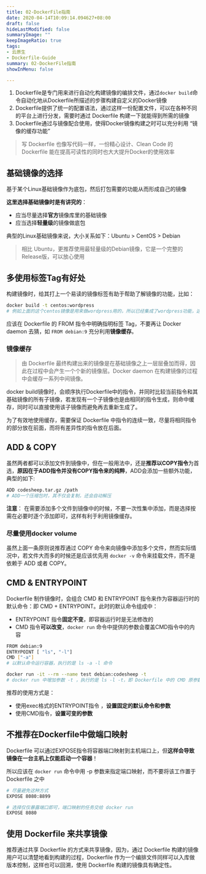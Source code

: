 ```yaml
---
title: 02-DockerFile指南
date: 2020-04-14T10:09:14.094627+08:00
draft: false
hideLastModified: false
summaryImage: ""
keepImageRatio: true
tags:
- 云原生
- Dockerfile-Guide
summary: 02-DockerFile指南
showInMenu: false

---
```


1. Dockerfile是专门用来进行自动化构建镜像的编排文件，通过`docker build`命令自动化地从Dockerfile所描述的步骤构建自定义的Docker镜像
2. Dockerfile提供了统一的配置语法，通过这样一份配置文件，可以在各种不同的平台上进行分发，需要时通过 Dockerfile 构建一下就能得到所需的镜像
3. Dockerfile通过与镜像配合使用，使得Docker镜像构建之时可以充分利用 “镜像的缓存功能”

> 写 Dockerfile 也像写代码一样，一份精心设计、Clean Code 的 Dockerfile 能在提高可读性的同时也大大提升Docker的使用效率

## 基础镜像的选择

基于某个Linux基础镜像作为底包，然后打包需要的功能从而形成自己的镜像

**这里选择基础镜像时是有讲究的**：

- 应当尽量选择**官方**镜像库里的基础镜像
- 应当选择**轻量级**的镜像做底包

典型的Linux基础镜像来说，大小关系如下：Ubuntu > CentOS > Debian

> 相比 Ubuntu，更推荐使用最轻量级的Debian镜像，它是一个完整的Release版，可以放心使用

## 多使用标签Tag有好处

构建镜像时，给其打上一个易读的镜像标签有助于帮助了解镜像的功能，比如：

``` bash
docker build -t centos:wordpress
# 例如上面的这个centos镜像是用来做wordpress用的，所以已经集成了wordpress功能，这一看就很清晰明了
```

应该在 Dockerfile 的 FROM 指令中明确指明标签 Tag，不要再让 Docker daemon 去猜，如 `FROM debian:9` 充分利用**镜像缓存**。

### 镜像缓存

>由 Dockerfile 最终构建出来的镜像是在基础镜像之上一层层叠加而得，因此在过程中会产生一个个新的镜像层。Docker daemon 在构建镜像的过程中会缓存一系列中间镜像。

docker build镜像时，会顺序执行Dockerfile中的指令，并同时比较当前指令和其基础镜像的所有子镜像，若发现有一个子镜像也是由相同的指令生成，则命中缓存，同时可以直接使用该子镜像而避免再去重新生成了。

为了有效地使用缓存，需要保证 Dockerfile 中指令的连续一致，尽量将相同指令的部分放在前面，而将有差异性的指令放在后面。

## ADD & COPY

虽然两者都可以添加文件到镜像中，但在一般用法中，还是**推荐以COPY指令**为首选，**原因在于ADD指令并没有COPY指令来的纯粹**，ADD会添加一些额外功能，典型的如下:

``` bash
ADD codesheep.tar.gz /path
# ADD一个压缩包时，其不仅会复制，还会自动解压
```

**注意**： 在需要添加多个文件到镜像中的时候，不要一次性集中添加，而是选择按需在必要时逐个添加即可，这样有利于利用镜像缓存。

### 尽量使用docker volume

虽然上面一条原则说推荐通过 COPY 命令来向镜像中添加多个文件，然而实际情况中，若文件大而多的时候还是应该优先用 `docker -v` 命令来挂载文件，而不是依赖于 ADD 或者 COPY。

## CMD & ENTRYPOINT

Dockerfile 制作镜像时，会组合 CMD 和 ENTRYPOINT 指令来作为容器运行时的默认命令：即 CMD + ENTRYPOINT。此时的默认命令组成中：

- ENTRYPOINT 指令**固定不变**，即容器运行时是无法修改的
- CMD 指令**可以改变**，`docker run` 命令中提供的参数会覆盖CMD指令中的内容

``` bash
FROM debian:9
ENTRYPOINT [ "ls", "-l"]
CMD ["-a"]
# 以默认命令运行容器，执行的是 ls -a -l 命令

docker run -it --rm --name test debian:codesheep -t
# docker run 中增加参数 -t ，执行的是 ls -l -t，即 Dockerfile 中的 CMD 原参数被覆盖了
```

推荐的使用方式是：

- 使用exec格式的ENTRYPOINT指令 ，**设置固定的默认命令和参数**
- 使用CMD指令，**设置可变的参数**

## 不推荐在Dockerfile中做端口映射

Dockerfile 可以通过EXPOSE指令将容器端口映射到主机端口上，但**这样会导致镜像在一台主机上仅能启动一个容器**！

所以应该在 `docker run` 命令中用 -p 参数来指定端口映射，而不要将该工作置于 Dockerfile 之中

``` bash
# 尽量避免这种方式
EXPOSE 8080:8899  

# 选择仅仅暴露端口即可，端口映射的任务交给 docker run
EXPOSE 8080
```

## 使用 Dockerfile 来共享镜像

推荐通过共享 Dockerfile 的方式来共享镜像，因为，通过 Dockerfile 构建的镜像用户可以清楚地看到构建的过程，Dockerfile 作为一个编排文件同样可以入库做版本控制，这样也可以回溯，使用 Dockerfile 构建的镜像具有确定性。

